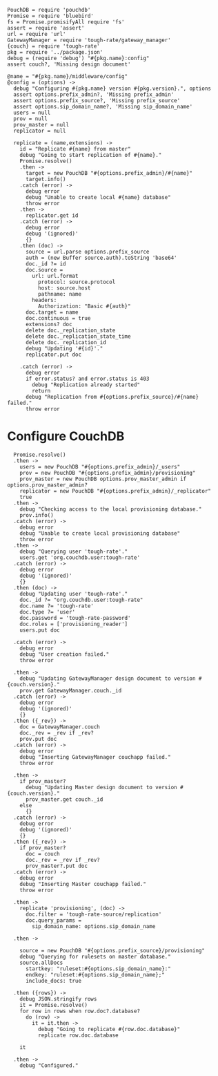     PouchDB = require 'pouchdb'
    Promise = require 'bluebird'
    fs = Promise.promisifyAll require 'fs'
    assert = require 'assert'
    url = require 'url'
    GatewayManager = require 'tough-rate/gateway_manager'
    {couch} = require 'tough-rate'
    pkg = require '../package.json'
    debug = (require 'debug') "#{pkg.name}:config"
    assert couch?, 'Missing design document'

    @name = "#{pkg.name}/middleware/config"
    @config = (options) ->
      debug "Configuring #{pkg.name} version #{pkg.version}.", options
      assert options.prefix_admin?, 'Missing prefix_admin'
      assert options.prefix_source?, 'Missing prefix_source'
      assert options.sip_domain_name?, 'Missing sip_domain_name'
      users = null
      prov = null
      prov_master = null
      replicator = null

      replicate = (name,extensions) ->
        id = "Replicate #{name} from master"
        debug "Going to start replication of #{name}."
        Promise.resolve()
        .then ->
          target = new PouchDB "#{options.prefix_admin}/#{name}"
          target.info()
        .catch (error) ->
          debug error
          debug "Unable to create local #{name} database"
          throw error
        .then ->
          replicator.get id
        .catch (error) ->
          debug error
          debug '(ignored)'
          {}
        .then (doc) ->
          source = url.parse options.prefix_source
          auth = (new Buffer source.auth).toString 'base64'
          doc._id ?= id
          doc.source =
            url: url.format
              protocol: source.protocol
              host: source.host
              pathname: name
            headers:
              Authorization: "Basic #{auth}"
          doc.target = name
          doc.continuous = true
          extensions? doc
          delete doc._replication_state
          delete doc._replication_state_time
          delete doc._replication_id
          debug "Updating '#{id}'."
          replicator.put doc

        .catch (error) ->
          debug error
          if error.status? and error.status is 403
            debug "Replication already started"
            return
          debug "Replication from #{options.prefix_source}/#{name} failed."
          throw error

Configure CouchDB
=================

      Promise.resolve()
      .then ->
        users = new PouchDB "#{options.prefix_admin}/_users"
        prov = new PouchDB "#{options.prefix_admin}/provisioning"
        prov_master = new PouchDB options.prov_master_admin if options.prov_master_admin?
        replicator = new PouchDB "#{options.prefix_admin}/_replicator"
        true
      .then ->
        debug "Checking access to the local provisioning database."
        prov.info()
      .catch (error) ->
        debug error
        debug "Unable to create local provisioning database"
        throw error
      .then ->
        debug "Querying user 'tough-rate'."
        users.get 'org.couchdb.user:tough-rate'
      .catch (error) ->
        debug error
        debug '(ignored)'
        {}
      .then (doc) ->
        debug "Updating user 'tough-rate'."
        doc._id ?= "org.couchdb.user:tough-rate"
        doc.name ?= 'tough-rate'
        doc.type ?= 'user'
        doc.password = 'tough-rate-password'
        doc.roles = ['provisioning_reader']
        users.put doc

      .catch (error) ->
        debug error
        debug "User creation failed."
        throw error

      .then ->
        debug "Updating GatewayManager design document to version #{couch.version}."
        prov.get GatewayManager.couch._id
      .catch (error) ->
        debug error
        debug '(ignored)'
        {}
      .then ({_rev}) ->
        doc = GatewayManager.couch
        doc._rev = _rev if _rev?
        prov.put doc
      .catch (error) ->
        debug error
        debug "Inserting GatewayManager couchapp failed."
        throw error

      .then ->
        if prov_master?
          debug "Updating Master design document to version #{couch.version}."
          prov_master.get couch._id
        else
          {}
      .catch (error) ->
        debug error
        debug '(ignored)'
        {}
      .then ({_rev}) ->
        if prov_master?
          doc = couch
          doc._rev = _rev if _rev?
          prov_master?.put doc
      .catch (error) ->
        debug error
        debug "Inserting Master couchapp failed."
        throw error

      .then ->
        replicate 'provisioning', (doc) ->
          doc.filter = 'tough-rate-source/replication'
          doc.query_params =
            sip_domain_name: options.sip_domain_name

      .then ->

        source = new PouchDB "#{options.prefix_source}/provisioning"
        debug "Querying for rulesets on master database."
        source.allDocs
          startkey: "ruleset:#{options.sip_domain_name}:"
          endkey: "ruleset:#{options.sip_domain_name};"
          include_docs: true

      .then ({rows}) ->
        debug JSON.stringify rows
        it = Promise.resolve()
        for row in rows when row.doc?.database?
          do (row) ->
            it = it.then ->
              debug "Going to replicate #{row.doc.database}"
              replicate row.doc.database

        it

      .then ->
        debug "Configured."
